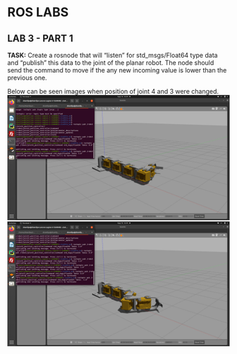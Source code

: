 # ROS LABS
## LAB 3 - PART 1 

**TASK:** Create a rosnode that will “listen” for std_msgs/Float64 type data and “publish” this 
data to the joint of the planar robot. The node should send the command to move if 
the any new incoming value is lower than the previous one. 

Below can be seen images when position of joint 4 and 3 were changed. 
![alt text](https://github.com/zhamilyaa/ROS_labs/blob/main/joint4_changed.png)
![alt text](https://github.com/zhamilyaa/ROS_labs/blob/main/joint3_changed.png)
